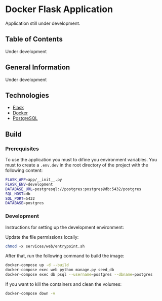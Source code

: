 # Docker Flask Application

Application still under development.
## Table of Contents

Under development

## General Information

Under development

## Technologies

- [Flask](https://flask.palletsprojects.com/en/2.1.x/)
- [Docker](https://www.docker.com/)
- [PostgreSQL](https://www.postgresql.org/)

## Build

### Prerequisites

To use the application you must to difine you environment variables. You must to create a `.env.dev` in the root directory of the project with the following content:

```bash
FLASK_APP=app/__init__.py
FLASK_ENV=development
DATABASE_URL=postgresql://postgres:postgres@db:5432/postgres
SQL_HOST=db
SQL_PORT=5432
DATABASE=postgres
```

### Development

Instructions for setting up the development environment:

Update the file permissions locally:

```bash
chmod +x services/web/entrypoint.sh
```
After that, run the following command to build the image:

```bash
docker-compose up -d --build
docker-compose exec web python manage.py seed_db
docker-compose exec db psql --username=postgres --dbname=postgres
```

If you want to kill the containers and clean the volumes:

```bash
docker-compose down -v
```

